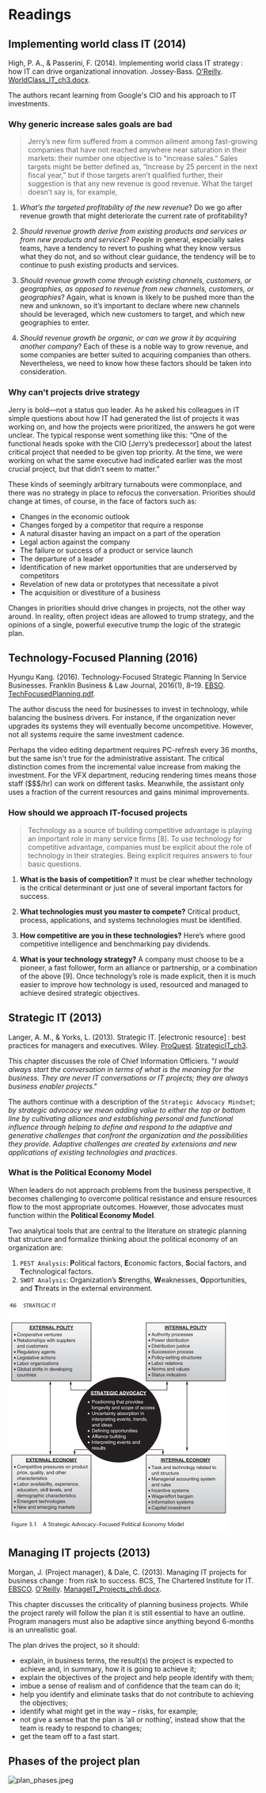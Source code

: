 # Readings

## Implementing world class IT (2014)

High, P. A., & Passerini, F. (2014). Implementing world class IT strategy : how IT can drive organizational innovation. Jossey-Bass. [O'Reilly](https://learning.oreilly.com/library/view/implementing-world-class/9781118634110/). [WorldClass_IT_ch3.docx](WorldClass_IT_ch3.docx).

The authors recant learning from Google's CIO and his approach to IT investments.

### Why generic increase sales goals are bad

> Jerry’s new firm suffered from a common ailment among fast-growing companies that have not reached anywhere near saturation in their markets: their number one objective is to “increase sales.” Sales targets might be better defined as, “Increase by 25 percent in the next fiscal year,” but if those targets aren’t qualified further, their suggestion is that any new revenue is good revenue. What the target doesn’t say is, for example,

1. _What’s the targeted profitability of the new revenue_? Do we go after revenue growth that might deteriorate the current rate of profitability?

2. _Should revenue growth derive from existing products and services or from new products and services_? People in general, especially sales teams, have a tendency to revert to pushing what they know versus what they do not, and so without clear guidance, the tendency will be to continue to push existing products and services.

3. _Should revenue growth come through existing channels, customers, or geographies, as opposed to revenue from new channels, customers, or geographies_? Again, what is known is likely to be pushed more than the new and unknown, so it’s important to declare where new channels should be leveraged, which new customers to target, and which new geographies to enter.

4. _Should revenue growth be organic, or can we grow it by acquiring another company_? Each of these is a noble way to grow revenue, and some companies are better suited to acquiring companies than others. Nevertheless, we need to know how these factors should be taken into consideration.

### Why can't projects drive strategy

Jerry is bold—not a status quo leader. As he asked his colleagues in IT simple questions about how IT had generated the list of projects it was working on, and how the projects were prioritized, the answers he got were unclear. The typical response went something like this: “One of the functional heads spoke with the CIO [Jerry’s predecessor] about the latest critical project that needed to be given top priority. At the time, we were working on what the same executive had indicated earlier was the most crucial project, but that didn’t seem to matter.”

These kinds of seemingly arbitrary turnabouts were commonplace, and there was no strategy in place to refocus the conversation. Priorities should change at times, of course, in the face of factors such as:

- Changes in the economic outlook
- Changes forged by a competitor that require a response
- A natural disaster having an impact on a part of the operation
- Legal action against the company
- The failure or success of a product or service launch
- The departure of a leader
- Identification of new market opportunities that are underserved by competitors
- Revelation of new data or prototypes that necessitate a pivot
- The acquisition or divestiture of a business

Changes in priorities should drive changes in projects, not the other way around. In reality, often project ideas are allowed to trump strategy, and the opinions of a single, powerful executive trump the logic of the strategic plan.

## Technology-Focused Planning (2016)

Hyungu Kang. (2016). Technology-Focused Strategic Planning In Service Businesses. Franklin Business & Law Journal, 2016(1), 8–19. [EBSO](https://search.ebscohost.com/login.aspx?direct=true&AuthType=ip,sso&db=bth&AN=112407344&site=eds-live). [TechFocusedPlanning.pdf](TechFocusedPlanning.pdf).

The author discuss the need for businesses to invest in technology, while balancing the business drivers.  For instance, if the organization never upgrades its systems they will eventually become uncompetitive.  However, not all systems require the same investment cadence.

Perhaps the video editing department requires PC-refresh every 36 months, but the same isn't true for the administrative assistant. The critical distinction comes from the incremental value increase from making the investment.  For the VFX department, reducing rendering times means those staff ($$$/hr) can work on different tasks.  Meanwhile, the assistant only uses a fraction of the current resources and gains minimal improvements.

### How should we approach IT-focused projects

> Technology as a source of building competitive advantage is playing an important role in many service firms [8]. To use technology for competitive advantage, companies must be explicit about the role of technology in their strategies. Being explicit requires answers to four basic questions.

1. **What is the basis of competition?** It must be clear whether technology is the critical determinant or just one of several important factors for success.

2. **What technologies must you master to compete?** Critical product, process, applications, and systems technologies must be identified.

3. **How competitive are you in these technologies?** Here’s where good competitive intelligence and benchmarking pay dividends.

4. **What is your technology strategy?** A company must choose to be a pioneer, a fast follower, form an alliance or partnership, or a combination of the above [9]. Once technology’s role is made explicit, then it is much easier to improve how technology is used, resourced and managed to achieve desired strategic objectives.

## Strategic IT (2013)

Langer, A. M., & Yorks, L. (2013). Strategic IT. [electronic resource] : best practices for managers and executives. Wiley. [ProQuest](https://ebookcentral.proquest.com/lib/ncent-ebooks/detail.action?docID=1158348#). [StrategicIT_ch3](StrategicIT_ch3.pdf).

This chapter discusses the role of Chief Information Officiers. "_I would always start the conversation in terms of what is the meaning for the business. They are never IT conversations or IT projects; they are always business enabler projects_."

The authors continue with a description of the `Strategic Advocacy Mindset`; _by strategic advocacy we mean adding value to either the top or bottom line by cultivating alliances and establishing personal and functional influence through helping to define and respond to the adaptive and generative challenges that confront the organization and the possibilities they provide. Adaptive challenges are created by extensions and new applications of existing technologies and practices_.

### What is the Political Economy Model

When leaders do not approach problems from the business perspective, it becomes challenging to overcome political resistance and ensure resources flow to the most appropriate outcomes.  However, those advocates must function within the **Political Economy Model**.

Two analytical tools that are central to the literature on strategic planning that structure and formalize thinking about the political economy of an organization are:

1. `PEST Analysis`: **P**olitical factors, **E**conomic factors, **S**ocial factors, and **T**echnological factors.
2. `SWOT Analysis`: Organization’s **S**trengths, **W**eaknesses, **O**pportunities, and **T**hreats in the external environment.

![political_economy_model.png](political_economy_model.png)

## Managing IT projects (2013)

Morgan, J. (Project manager), & Dale, C. (2013). Managing IT projects for business change : from risk to success. BCS, The Chartered Institute for IT. [EBSCO](https://search.ebscohost.com/login.aspx?direct=true&AuthType=ip,sso&db=cat01034a&AN=nu.EBC1213993&site=eds-live). [O'Reilly](https://learning.oreilly.com/library/view/managing-it-projects/9781780171609/). [ManageIT_Projects_ch6.docx](ManageIT_Projects_ch6.docx).

This chapter discusses the criticality of planning business projects.  While the project rarely will follow the plan it is still essential to have an outline.  Program managers must also be adaptive since anything beyond 6-months is an unrealistic goal.

The plan drives the project, so it should:

- explain, in business terms, the result(s) the project is expected to achieve and, in summary, how it is going to achieve it;
- explain the objectives of the project and help people identify with them;
- imbue a sense of realism and of confidence that the team can do it;
- help you identify and eliminate tasks that do not contribute to achieving the objectives;
- identify what might get in the way – risks, for example;
- not give a sense that the plan is ‘all or nothing’, instead show that the team is ready to respond to changes;
- get the team off to a fast start.

## Phases of the project plan

![plan_phases.jpeg](plan_phases.jpeg)